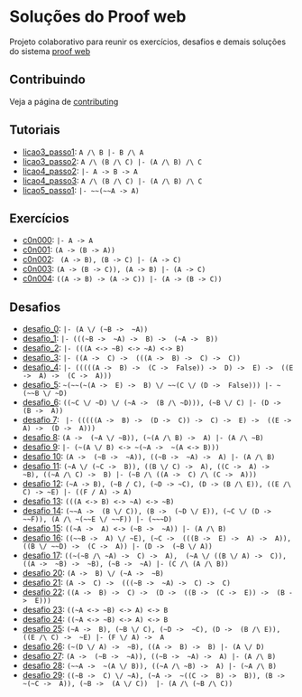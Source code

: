 # Soluções do Proof web

Projeto colaborativo para reunir os exercícios, desafios e demais soluções do sistema [proof web](http://lolita.dimap.ufrn.br/proofweb/)


## Contribuindo

Veja a página de [contributing](https://github.com/itepifanio/proof-web/blob/master/CONTRIBUTING.md)

## Tutoriais

- [licao3_passo1](https://github.com/itepifanio/proof-web/blob/master/tutoriais/licao3_passo1.txt): ` A /\ B |- B /\ A `
- [licao3_passo2](https://github.com/itepifanio/proof-web/blob/master/tutoriais/licao3_passo2.txt): ` A /\ (B /\ C) |- (A /\ B) /\ C `
- [licao4_passo2](https://github.com/itepifanio/proof-web/blob/master/tutoriais/licao4_passo2.txt): ` |- A -> B -> A `
- [licao4_passo3](https://github.com/itepifanio/proof-web/blob/master/tutoriais/licao4_passo3.txt): ` A /\ (B /\ C) |- (A /\ B) /\ C `
- [licao5_passo1](https://github.com/itepifanio/proof-web/blob/master/tutoriais/licao5_passo1.txt): ` |- ~~(~~A -> A) `

## Exercícios

- [c0n000](https://github.com/itepifanio/proof-web/blob/master/exercicios/c0n000.v): ` |- A -> A `
- [c0n001](https://github.com/itepifanio/proof-web/blob/master/exercicios/c0n001.v): ` (A -> (B -> A)) `
- [c0n002](https://github.com/itepifanio/proof-web/blob/master/exercicios/c0n002.v): ` (A -> B), (B -> C) |- (A -> C)`
- [c0n003](https://github.com/itepifanio/proof-web/blob/master/exercicios/c0n003.v): ` (A -> (B -> C)), (A -> B) |- (A -> C) `
- [c0n004](https://github.com/itepifanio/proof-web/blob/master/exercicios/c0n004.v): ` ((A -> B) -> (A -> C)) |- (A -> (B -> C)) `

## Desafios

- [desafio_0](https://github.com/itepifanio/proof-web/blob/master/desafios/desafio_0.txt): ` |- (A \/ (~B ->  ~A)) `
- [desafio_1](https://github.com/itepifanio/proof-web/blob/master/desafios/desafio_1.txt): ` |- (((~B ->  ~A) ->  B) ->  (~A ->  B)) `
- [desafio_2](https://github.com/itepifanio/proof-web/blob/master/desafios/desafio_2.txt): ` |- (((A <-> ~B) <-> ~A) <-> B) `
- [desafio_3](https://github.com/itepifanio/proof-web/blob/master/desafios/desafio_3.txt): ` |- ((A ->  C) ->  (((A ->  B) ->  C) ->  C)) `
- [desafio_4](https://github.com/itepifanio/proof-web/blob/master/desafios/desafio_4.txt): ` |- (((((A ->  B) ->  (C ->  False)) ->  D) ->  E) ->  ((E ->  A) ->  (C ->  A))) `
- [desafio_5](https://github.com/itepifanio/proof-web/blob/master/desafios/desafio_5.txt): ` ~(~~(~(A ->  E) ->  B) \/ ~~(C \/ (D ->  False))) |- ~(~~B \/ ~D) `
- [desafio_6](https://github.com/itepifanio/proof-web/blob/master/desafios/desafio_6.txt): ` ((~C \/ ~D) \/ (~A ->  (B /\ ~D))), (~B \/ C) |- (D ->  (B ->  A)) `
- [desafio 7](https://github.com/itepifanio/proof-web/blob/master/desafios/desafio_7.txt): ` |- (((((A ->  B) ->  (D ->  C)) ->  C) ->  E) ->  ((E ->  A) ->  (D ->  A)))`
- [desafio 8](https://github.com/itepifanio/proof-web/blob/master/desafios/desafio_8.txt): ` (A ->  (~A \/ ~B)), (~(A /\ B) ->  A) |- (A /\ ~B) `
- [desafio 9](https://github.com/itepifanio/proof-web/blob/master/desafios/desafio_9.txt): ` |- (~(A \/ B) <-> ~(~A ->  ~(A <-> B))) `
- [desafio 10](https://github.com/itepifanio/proof-web/blob/master/desafios/desafio_10.txt): ` (A ->  (~B ->  ~A)), ((~B ->  ~A) ->  A) |- (A /\ B) `
- [desafio 11](https://github.com/itepifanio/proof-web/blob/master/desafios/desafio_11.txt): ` (~A \/ (~C ->  B)), ((B \/ C) ->  A), ((C ->  A) ->  ~B), ((~A /\ C) ->  B) |- (~B /\ ((A ->  C) /\ (C ->  A))) `
- [desafio 12](https://github.com/itepifanio/proof-web/blob/master/desafios/desafio_12.txt): `(~A -> B), (~B / C), (~D -> ~C), (D -> (B /\ E)), ((E /\ C) -> ~E) |- ((F / A) -> A)`
- [desafio 13](https://github.com/itepifanio/proof-web/blob/master/desafios/desafio_13.txt): `(((A <-> B) <-> ~A) <-> ~B)`
- [desafio 14](https://github.com/itepifanio/proof-web/blob/master/desafios/desafio_14.txt): `(~~A ->  (B \/ C)), (B ->  (~D \/ E)), (~C \/ (D ->  ~~F)), (A /\ ~(~~E \/ ~~F)) |- (~~~D) `
- [desafio 15](https://github.com/itepifanio/proof-web/blob/master/desafios/desafio_15.txt): `((~A ->  A) <-> (~B ->  ~A)) |- (A /\ B)`
- [desafio 16](https://github.com/itepifanio/proof-web/blob/master/desafios/desafio_16.txt): ` ((~~B ->  A) \/ ~E), (~C ->  (((B ->  E) ->  A) ->  A)), ((B \/ ~~D) ->  (C ->  A)) |- (D ->  (~B \/ A)) `
- [desafio 17](https://github.com/itepifanio/proof-web/blob/master/desafios/desafio_17.txt): ` ((~(~B /\ ~A) ->  C) ->  A),  (~A \/ ((B \/ A) ->  C)), ((A ->  ~B) ->  ~B), (~B ->  ~A) |- (C /\ (A /\ B)) `
- [desafio 20](https://github.com/itepifanio/proof-web/blob/master/desafios/desafio_20.txt): `(A ->  B) \/ (~A ->  ~B)`
- [desafio 21](https://github.com/itepifanio/proof-web/blob/master/desafios/desafio_21.txt): `(A ->  C) ->  (((~B ->  ~A) ->  C) ->  C)`
- [desafio 22](https://github.com/itepifanio/proof-web/blob/master/desafios/desafio_22.txt): `((A ->  B) ->  C) ->  (D ->  ((B ->  (C ->  E)) ->  (B ->  E)))`
- [desafio 23](https://github.com/itepifanio/proof-web/blob/master/desafios/desafio_23.txt): `((~A <-> ~B) <-> A) <-> B`
- [desafio 24](https://github.com/itepifanio/proof-web/blob/master/desafios/desafio_24.txt): `((~A <-> ~B) <-> A) <-> B`
- [desafio 25](https://github.com/itepifanio/proof-web/blob/master/desafios/desafio_25.txt): `(~A ->  B), (~B \/ C), (~D ->  ~C), (D ->  (B /\ E)), ((E /\ C) ->  ~E) |- (F \/ A) ->  A`
- [desafio 26](https://github.com/itepifanio/proof-web/blob/master/desafios/desafio_26.txt): `(~(D \/ A) ->  ~B), ((A ->  B) ->  B) |- (A \/ D)`
- [desafio 27](https://github.com/itepifanio/proof-web/blob/master/desafios/desafio_27.txt): `(A ->  (~B ->  ~A)), ((~B ->  ~A) ->  A) |- (A /\ B)`
- [desafio 28](https://github.com/itepifanio/proof-web/blob/master/desafios/desafio_28.txt): `(~~A ->  ~(A \/ B)), ((~A /\ ~B) ->  A) |- (~A /\ B)`
- [desafio 29](https://github.com/itepifanio/proof-web/blob/master/desafios/desafio_29.txt): `((~B ->  C) \/ ~A), (~A ->  ~((C ->  B) ->  B)), (B ->  ~(~C ->  A)), (~B ->  (A \/ C))  |- (A /\ (~B /\ C))`

